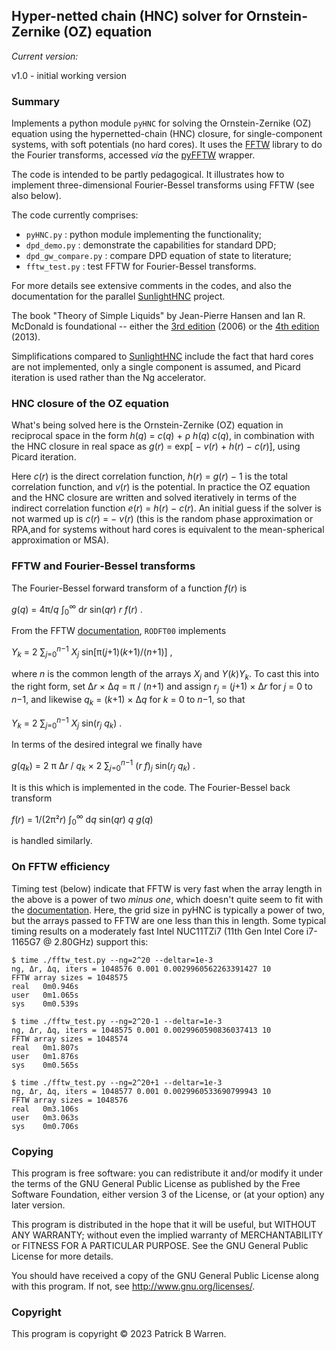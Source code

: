 ## Hyper-netted chain (HNC) solver for Ornstein-Zernike (OZ) equation

_Current version:_

v1.0 - initial working version

### Summary

Implements a python module `pyHNC` for solving the Ornstein-Zernike (OZ)
equation using the hypernetted-chain (HNC) closure, for
single-component systems, with soft potentials (no hard cores).  It
uses the [FFTW](https://www.fftw.org/) library to do the Fourier
transforms, accessed _via_ the [pyFFTW](https://pyfftw.readthedocs.io/en/latest/)
wrapper.

The code is intended to be partly pedagogical.  It illustrates how to
implement three-dimensional Fourier-Bessel transforms using FFTW (see
also below).

The code currently comprises:

* `pyHNC.py` : python module implementing the functionality;
* `dpd_demo.py` : demonstrate the capabilities for standard DPD;
* `dpd_gw_compare.py` : compare DPD equation of state to literature;
* `fftw_test.py` : test FFTW for Fourier-Bessel transforms.

For more details see extensive comments in the codes, and also the
documentation for the parallel
[SunlightHNC](https://github.com/patrickbwarren/SunlightHNC) project.

The book "Theory of Simple Liquids" by Jean-Pierre Hansen and Ian
R. McDonald is foundational -- either the
[3rd edition](https://shop.elsevier.com/books/theory-of-simple-liquids/hansen/978-0-12-370535-8) (2006)
or the [4th edition](https://www.sciencedirect.com/book/9780123870322/theory-of-simple-liquids) (2013).

Simplifications compared to
[SunlightHNC](https://github.com/patrickbwarren/SunlightHNC) include
the fact that hard cores are not implemented, only a single component
is assumed, and Picard iteration is used rather than the Ng
accelerator.

### HNC closure of the OZ equation

What's being solved here is the Ornstein-Zernike (OZ) equation in
reciprocal space in the form _h_(_q_) = _c_(_q_) + ρ _h_(_q_)
_c_(_q_), in combination with the HNC closure in real space as
_g_(_r_) = exp[ − _v_(_r_) + _h_(_r_) − _c_(_r_)], using Picard
iteration.

Here _c_(_r_) is the direct correlation function, _h_(_r_) = _g_(_r_)
− 1 is the total correlation function, and _v_(_r_) is the potential.
In practice the OZ equation and the HNC closure are written and solved
iteratively in terms of the indirect correlation function _e_(_r_) =
_h_(_r_) − _c_(_r_).  An initial guess if the solver is not warmed up
is _c_(_r_) = − _v_(_r_) (this is the random phase approximation or
RPA,and for systems without hard cores is equivalent to the
mean-spherical approximation or MSA).

### FFTW and Fourier-Bessel transforms

The Fourier-Bessel forward transform of a function _f_(_r_) is

_g_(_q_) = 4π/_q_ ∫<sub>0</sub><sup>∞</sup>
d<em>r</em> sin(_qr_) _r_ _f_(_r_) .

From the FFTW [documentation](https://www.fftw.org/fftw3_doc/1d-Real_002dodd-DFTs-_0028DSTs_0029.html), `RODFT00` implements

_Y_<sub>_k_</sub> = 2 ∑<sub>_j_=0</sub><sup>_n_−1</sup>
_X_<sub>_j_</sub> sin[π(_j_+1)(_k_+1)/(_n_+1)] ,

where _n_ is the common length of the arrays _X_<sub>_j_</sub> and
_Y_(_k_)_Y_<sub>_k_</sub>.  To cast this into the right form, set
Δ<em>r</em> × Δ<em>q</em> = π / (_n_+1) and assign _r_<sub>_j_</sub> = (_j_+1)
× Δ<em>r</em> for _j_ = 0 to _n_−1, and likewise _q_<sub>_k_</sub> = (_k_+1) ×
Δ<em>q</em> for _k_ = 0 to _n_−1, so that

_Y_<sub>_k_</sub> = 2 ∑<sub>_j_=0</sub><sup>_n_−1</sup>
_X_<sub>_j_</sub> sin(_r_<sub>_j_</sub> _q_<sub>_k_</sub>) .

In terms of the desired integral we finally have

_g_(_q_<sub>_k_</sub>) = 2 π Δ<em>r</em> / _q_<sub>_k_</sub>
× 2 ∑<sub>_j_=0</sub><sup>_n_−1</sup>
(_r_ _f_)<sub>_j_</sub>
sin(_r_<sub>_j_</sub> _q_<sub>_k_</sub>) .

It is this which is implemented in the code.
The Fourier-Bessel back transform

_f_(_r_) = 1/(2π²<em>r</em>) ∫<sub>0</sub><sup>∞</sup>
d<em>q</em> sin(_qr_) _q_ _g_(_q_)

is handled similarly.

### On FFTW efficiency

Timing test (below) indicate that FFTW is very fast when the array
length in the above is a power of two _minus one_, which doesn't quite
seem to fit with the
[documentation](https://www.fftw.org/fftw3_doc/Real_002dto_002dReal-Transforms.html).
Here, the grid size in pyHNC is typically a power of two, but the
arrays passed to FFTW are one less than this in length.  Some typical
timing results on a moderately fast Intel NUC11TZi7 (11th Gen Intel
Core i7-1165G7 @ 2.80GHz) support this:
```
$ time ./fftw_test.py --ng=2^20 --deltar=1e-3
ng, Δr, Δq, iters = 1048576 0.001 0.0029960562263391427 10
FFTW array sizes = 1048575
real   0m0.946s
user   0m1.065s
sys    0m0.539s

$ time ./fftw_test.py --ng=2^20-1 --deltar=1e-3
ng, Δr, Δq, iters = 1048575 0.001 0.0029960590836037413 10
FFTW array sizes = 1048574
real   0m1.807s
user   0m1.876s
sys    0m0.565s

$ time ./fftw_test.py --ng=2^20+1 --deltar=1e-3
ng, Δr, Δq, iters = 1048577 0.001 0.0029960533690799943 10
FFTW array sizes = 1048576
real   0m3.106s
user   0m3.063s
sys    0m0.706s
```

### Copying

This program is free software: you can redistribute it and/or modify
it under the terms of the GNU General Public License as published by
the Free Software Foundation, either version 3 of the License, or
(at your option) any later version.

This program is distributed in the hope that it will be useful, but
WITHOUT ANY WARRANTY; without even the implied warranty of
MERCHANTABILITY or FITNESS FOR A PARTICULAR PURPOSE.  See the GNU
General Public License for more details.

You should have received a copy of the GNU General Public License
along with this program.  If not, see
<http://www.gnu.org/licenses/>.

### Copyright

This program is copyright &copy; 2023 Patrick B Warren.  
